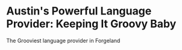 # Austin's Powerful Language Provider: Keeping It Groovy Baby

The Grooviest language provider in Forgeland
